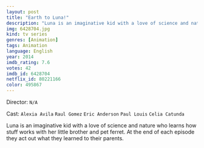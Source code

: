 ```yaml
---
layout: post
title: "Earth to Luna!"
description: "Luna is an imaginative kid with a love of science and nature who learns how stuff works with her little brother and pet ferret. At the end of each episode they act out what they learned to their parents..."
img: 6428704.jpg
kind: tv series
genres: [Animation]
tags: Animation 
language: English
year: 2014
imdb_rating: 7.6
votes: 42
imdb_id: 6428704
netflix_id: 80221166
color: 495867
---
```

Director: `N/A`  

Cast: `Alexia Avila` `Raul Gomez` `Eric Anderson` `Paul Louis` `Celia Catunda` 

Luna is an imaginative kid with a love of science and nature who learns how stuff works with her little brother and pet ferret. At the end of each episode they act out what they learned to their parents.